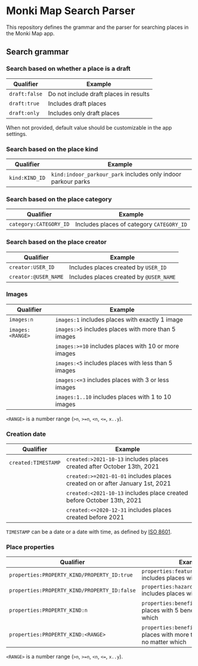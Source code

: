 # Monki Map Search Parser

This repository defines the grammar and the parser for searching places in the Monki Map app.

## Search grammar

### Search based on whether a place is a draft

| Qualifier | Example |
| --------- | ------- |
| `draft:false` | Do not include draft places in results |
| `draft:true`  | Includes draft places |
| `draft:only`  | Includes only draft places |

When not provided, default value should be customizable in the app settings.

### Search based on the place kind

| Qualifier | Example |
| --------- | ------- |
| `kind:KIND_ID` | `kind:indoor_parkour_park` includes only indoor parkour parks |

<!-- TODO: Add link to list -->

### Search based on the place category

| Qualifier | Example |
| --------- | ------- |
| `category:CATEGORY_ID` | Includes places of category `CATEGORY_ID` |

<!-- TODO: Add link to list -->

### Search based on the place creator

| Qualifier | Example |
| --------- | ------- |
| `creator:USER_ID`    | Includes places created by `USER_ID` |
| `creator:@USER_NAME` | Includes places created by `@USER_NAME` |

### Images

| Qualifier | Example |
| --------- | ------- |
| `images:n`       | `images:1` includes places with exactly 1 image |
| `images:<RANGE>` | `images:>5` includes places with more than 5 images |
|                  | `images:>=10` includes places with 10 or more images |
|                  | `images:<5` includes places with less than 5 images |
|                  | `images:<=3` includes places with 3 or less images |
|                  | `images:1..10` includes places with 1 to 10 images |

`<RANGE>` is a number range (`>n`, `>=n`, `<n`, `<=`, `x..y`).

### Creation date

| Qualifier | Example |
| --------- | ------- |
| `created:TIMESTAMP` | `created:>2021-10-13` includes places created after October 13th, 2021 |
|                     | `created:>=2021-01-01` includes places created on or after January 1st, 2021 |
|                     | `created:<2021-10-13` includes place created before October 13th, 2021 |
|                     | `created:<=2020-12-31` includes places created before 2021 |

`TIMESTAMP` can be a date or a date with time, as defined by [ISO 8601](http://en.wikipedia.org/wiki/ISO_8601).

### Place properties

| Qualifier | Example |
| --------- | ------- |
| `properties:PROPERTY_KIND/PROPERTY_ID:true`  | `properties:feature/big_wall:true` includes places with a big wall |
| `properties:PROPERTY_KIND/PROPERTY_ID:false` | `properties:hazard/high_drop:false` includes places without high drops |
| `properties:PROPERTY_KIND:n`                 | `properties:benefit:5` includes places with 5 benefits, no matter which |
| `properties:PROPERTY_KIND:<RANGE>`           | `properties:benefit:>5` includes places with more than 5 benefits, no matter which |

<!-- TODO: Add link to list -->

`<RANGE>` is a number range (`>n`, `>=n`, `<n`, `<=`, `x..y`).
